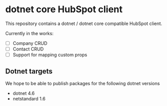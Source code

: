 # dotnet core HubSpot client

This repository contains a dotnet / dotnet core compatible HubSpot client.

Currently in the works:

- [ ] Company CRUD
- [ ] Contact CRUD
- [ ] Support for mapping custom props

## Dotnet targets

We hope to be able to publish packages for the following dotnet versions

- dotnet 4.6
- netstandard 1.6